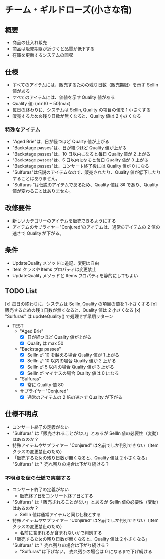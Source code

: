 # チーム・ギルドローズ(小さな宿)

## 概要

-   商品の仕入れ販売
-   商品は販売期限が近づくと品質が低下する
-   在庫を更新するシステムの回収

## 仕様

-   すべてのアイテムには、販売するための残り日数（販売期限）を示す SellIn 値がある
-   すべてのアイテムには、価値を示す Quality 値がある
-   Quality 値: (min)0 ~ 50(max)
-   毎日の終わりに、システムは SellIn, Quality の項目の値を 1 小さくする
-   販売するための残り日数が無くなると、Quality 値は 2 小さくなる

### 特殊なアイテム

-   "Aged Brie"は、日が経つほど Quality 値が上がる
-   "Backstage passes"は、日が経つほど Quality 値が上がる
-   "Backstage passes"は、10 日以内になると毎日 Quality 値が 2 上がる
-   "Backstage passes"は、5 日以内になると毎日 Quality 値が 3 上がる
-   "Backstage passes"は、コンサート終了後には Quality 値が 0 になる
-   "Sulfuras"は伝説のアイテムなので、販売されたり、Quality 値が低下したりすることはありません。
-   "Sulfuras "は伝説のアイテムであるため、Quality 値は 80 であり、Quality 値が変わることはありません。

## 改修要件

-   新しいカテゴリーのアイテムを販売できるようにする
-   アイテムのサプライヤー"Conjured"のアイテムは、通常のアイテムの 2 倍の速さで Quality が下がる。

## 条件

-   UpdateQuality メソッドに追記、変更は自由
-   Item クラスや Items プロパティは変更禁止
-   UpdateQuality メソッドと Items プロパティを静的にしてもよい

## TODO List

[x] 毎日の終わりに、システムは SellIn, Quality の項目の値を 1 小さくする
[x] 販売するための残り日数が無くなると、Quality 値は 2 小さくなる
[x] "Sulfuras" は updateQuality() で処理せず早期リターン

-   TEST
    -   "Aged Brie"
        -   [x] 日が経つほど Quality 値が上がる
        -   [x] Quality は max 50
    -   "Backstage passes"
        -   [x] SellIn が 10 を越える場合 Quality 値が 1 上がる
        -   [x] SellIn が 10 以内の場合 Quality 値が 2 上がる
        -   [x] SellIn が 5 以内の場合 Quality 値が 3 上がる
        -   [x] SellIn が マイナスの場合 Quality 値は 0 になる
    -   "Sulfuras"
        -   [x] 常に Quality 値 80
    -   サプライヤー"Conjured"
        -   [x] 通常のアイテムの 2 倍の速さで Quality が下がる

## 仕様不明点

-   コンサート終了の定義がない
-   "Sulfuras" は「販売されることがない」とあるが SellIn 値の必要性（変動）はあるのか？
-   特殊アイテムやサプライヤー "Conjured" は名前でしか判別できない（Item クラスの変更禁止のため）
-   「販売するための残り日数が無くなると、Quality 値は 2 小さくなる」 "Sulfuras" は？ 売れ残りの場合は下がり続ける？

### 不明点を仮の仕様で実装する

-   コンサート終了の定義がない
    -   販売終了日をコンサート終了日とする
-   "Sulfuras" は「販売されることがない」とあるが SellIn 値の必要性（変動）はあるのか？
    -   SellIn 値は通常アイテムと同じ仕様とする
-   特殊アイテムやサプライヤー "Conjured" は名前でしか判別できない（Item クラスの変更禁止のため）
    -   名前に含まれるか含まれないかで判別する
-   「販売するための残り日数が無くなると、Quality 値は 2 小さくなる」 "Sulfuras" は？ 売れ残りの場合は下がり続ける？
    -   "Sulfuras" は下げない。 売れ残りの場合は 0 になるまで下げ続ける
